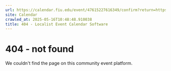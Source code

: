 ```yaml
---
url: https://calendar.fiu.edu/event/47615227616349/confirm?return=https%3A%2F%2Fcalendar.fiu.edu%2Fevent%2F19th-torch-awards
site: Calendar
crawled_at: 2025-05-16T10:48:48.910038
title: 404 - Localist Event Calendar Software
---
```


# 404 - not found
We couldn't find the page on this community event platform.
